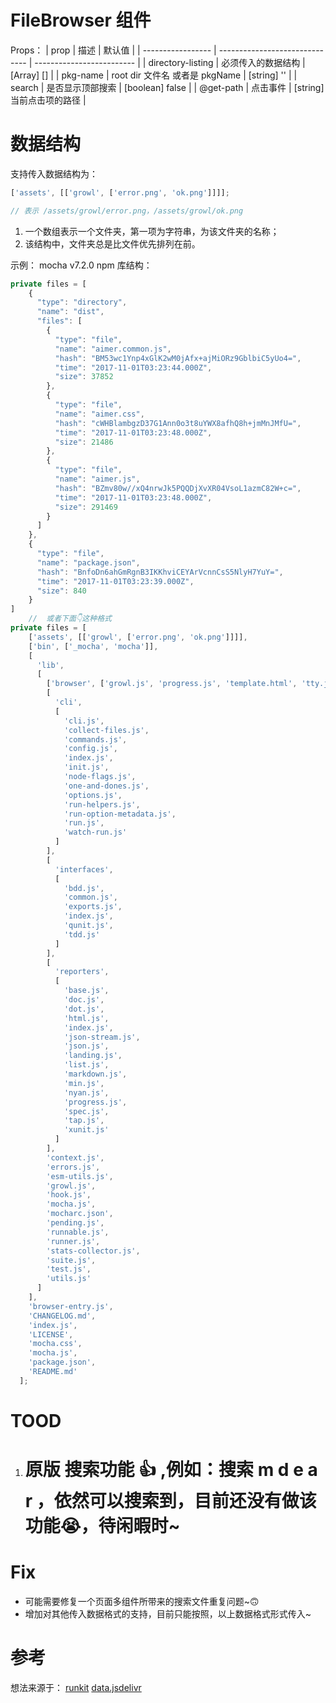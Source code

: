 # FileBrowser 组件

Props：
| prop              | 描述                           | 默认值                    |
| ----------------- | ------------------------------ | ------------------------- |
| directory-listing | 必须传入的数据结构             | [Array] []                |
| pkg-name          | root dir 文件名 或者是 pkgName | [string] ''               |
| search            | 是否显示顶部搜索               | [boolean] false           |
| @get-path         | 点击事件                       | [string] 当前点击项的路径 |


# 数据结构

支持传入数据结构为：

```js
['assets', [['growl', ['error.png', 'ok.png']]]]; 

// 表示 /assets/growl/error.png，/assets/growl/ok.png
```

1. 一个数组表示一个文件夹，第一项为字符串，为该文件夹的名称；
2. 该结构中，文件夹总是比文件优先排列在前。

示例：
mocha v7.2.0 npm 库结构：

```js
private files = [
    {
      "type": "directory",
      "name": "dist",
      "files": [
        {
          "type": "file",
          "name": "aimer.common.js",
          "hash": "BM53wc1Ynp4xGlK2wM0jAfx+ajMiORz9GblbiC5yUo4=",
          "time": "2017-11-01T03:23:44.000Z",
          "size": 37852
        },
        {
          "type": "file",
          "name": "aimer.css",
          "hash": "cWHBlambgzD37G1Ann0o3t8uYWX8afhQ8h+jmMnJMfU=",
          "time": "2017-11-01T03:23:48.000Z",
          "size": 21486
        },
        {
          "type": "file",
          "name": "aimer.js",
          "hash": "BZmv80w//xQ4nrwJk5PQQDjXvXR04VsoL1azmC82W+c=",
          "time": "2017-11-01T03:23:48.000Z",
          "size": 291469
        }
      ]
    },
    {
      "type": "file",
      "name": "package.json",
      "hash": "BnfoDn6ahGmRgnB3IKKhviCEYArVcnnCsS5NlyH7YuY=",
      "time": "2017-11-01T03:23:39.000Z",
      "size": 840
    }
]
    //  或者下面👇这种格式
private files = [
    ['assets', [['growl', ['error.png', 'ok.png']]]],
    ['bin', ['_mocha', 'mocha']],
    [
      'lib',
      [
        ['browser', ['growl.js', 'progress.js', 'template.html', 'tty.js']],
        [
          'cli',
          [
            'cli.js',
            'collect-files.js',
            'commands.js',
            'config.js',
            'index.js',
            'init.js',
            'node-flags.js',
            'one-and-dones.js',
            'options.js',
            'run-helpers.js',
            'run-option-metadata.js',
            'run.js',
            'watch-run.js'
          ]
        ],
        [
          'interfaces',
          [
            'bdd.js',
            'common.js',
            'exports.js',
            'index.js',
            'qunit.js',
            'tdd.js'
          ]
        ],
        [
          'reporters',
          [
            'base.js',
            'doc.js',
            'dot.js',
            'html.js',
            'index.js',
            'json-stream.js',
            'json.js',
            'landing.js',
            'list.js',
            'markdown.js',
            'min.js',
            'nyan.js',
            'progress.js',
            'spec.js',
            'tap.js',
            'xunit.js'
          ]
        ],
        'context.js',
        'errors.js',
        'esm-utils.js',
        'growl.js',
        'hook.js',
        'mocha.js',
        'mocharc.json',
        'pending.js',
        'runnable.js',
        'runner.js',
        'stats-collector.js',
        'suite.js',
        'test.js',
        'utils.js'
      ]
    ],
    'browser-entry.js',
    'CHANGELOG.md',
    'index.js',
    'LICENSE',
    'mocha.css',
    'mocha.js',
    'package.json',
    'README.md'
  ];
```


# TOOD
1. # 原版 搜索功能 👍 ,例如：搜索 m d e a r ，依然可以搜索到，目前还没有做该功能😭，待闲暇时~


# Fix
* 可能需要修复一个页面多组件所带来的搜索文件重复问题~🙃
* 增加对其他传入数据格式的支持，目前只能按照，以上数据格式形式传入~

# 参考

想法来源于：
[runkit](https://npm.runkit.com/typescript/)
[data.jsdelivr](https://data.jsdelivr.com/v1/package/npm/typescript)